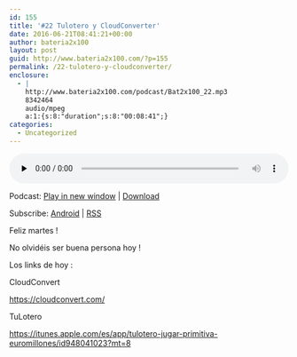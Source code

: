 ```yaml
---
id: 155
title: '#22 Tulotero y CloudConverter'
date: 2016-06-21T08:41:21+00:00
author: bateria2x100
layout: post
guid: http://www.bateria2x100.com/?p=155
permalink: /22-tulotero-y-cloudconverter/
enclosure:
  - |
    http://www.bateria2x100.com/podcast/Bat2x100_22.mp3
    8342464
    audio/mpeg
    a:1:{s:8:"duration";s:8:"00:08:41";}
categories:
  - Uncategorized
---
```

<div class="powerpress_player" id="powerpress_player_5871">
  <audio class="wp-audio-shortcode" id="audio-155-24" preload="none" style="width: 100%;" controls="controls"><source type="audio/mpeg" src="http://www.bateria2x100.com/podcast/Bat2x100_22.mp3?_=24" /><a href="http://www.bateria2x100.com/podcast/Bat2x100_22.mp3">http://www.bateria2x100.com/podcast/Bat2x100_22.mp3</a></audio>
</div>

<p class="powerpress_links powerpress_links_mp3">
  Podcast: <a href="http://www.bateria2x100.com/podcast/Bat2x100_22.mp3" class="powerpress_link_pinw" target="_blank" title="Play in new window" onclick="return powerpress_pinw('https://www.bateria2x100.com/?powerpress_pinw=155-podcast');" rel="nofollow">Play in new window</a> | <a href="http://www.bateria2x100.com/podcast/Bat2x100_22.mp3" class="powerpress_link_d" title="Download" rel="nofollow" download="Bat2x100_22.mp3">Download</a>
</p>

<p class="powerpress_links powerpress_subscribe_links">
  Subscribe: <a href="https://subscribeonandroid.com/www.bateria2x100.com/feed/podcast/" class="powerpress_link_subscribe powerpress_link_subscribe_android" title="Subscribe on Android" rel="nofollow">Android</a> | <a href="https://www.bateria2x100.com/feed/podcast/" class="powerpress_link_subscribe powerpress_link_subscribe_rss" title="Subscribe via RSS" rel="nofollow">RSS</a>
</p>

Feliz martes !
  
No olvidéis ser buena persona hoy !

Los links de hoy :

CloudConvert
  
https://cloudconvert.com/

TuLotero

https://itunes.apple.com/es/app/tulotero-jugar-primitiva-euromillones/id948041023?mt=8